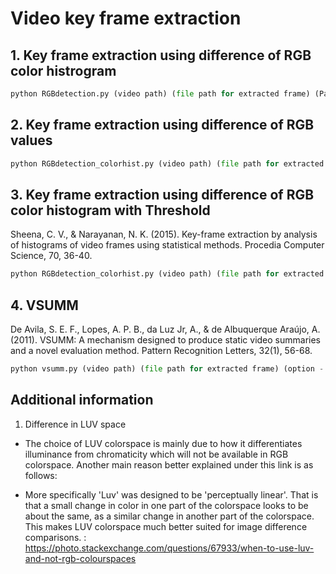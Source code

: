 # Video key frame extraction


## 1. Key frame extraction using difference of RGB color histrogram

```python
python RGBdetection.py (video path) (file path for extracted frame) (Paremeter to frame you want from video)
```

## 2. Key frame extraction using difference of RGB values

```python
python RGBdetection_colorhist.py (video path) (file path for extracted frame) (Paremeter to frame you want from video)
```

## 3. Key frame extraction using difference of RGB color histogram with Threshold

Sheena, C. V., & Narayanan, N. K. (2015). Key-frame extraction by analysis of histograms of video frames using statistical methods. Procedia Computer Science, 70, 36-40.

```python
python RGBdetection_colorhist.py (video path) (file path for extracted frame) (option - Paremeter to frame you want from video -- default : none)
```

## 4. VSUMM

De Avila, S. E. F., Lopes, A. P. B., da Luz Jr, A., & de Albuquerque Araújo, A. (2011). VSUMM: A mechanism designed to produce static video summaries and a novel evaluation method. Pattern Recognition Letters, 32(1), 56-68.

```python
python vsumm.py (video path) (file path for extracted frame) (option - Paremeter to frame you want from video -- default : none) - Under construction
```

## Additional information
1. Difference in LUV space

- The choice of LUV colorspace is mainly due to how it differentiates illuminance from chromaticity which will not be available in RGB colorspace.
Another main reason better explained under this link is as follows:

- More specifically 'Luv' was designed to be 'perceptually linear'. That is that a small change in color in one part of the colorspace looks to be about the same, as a similar change in another part of the colorspace. This makes LUV colorspace much better suited for image difference comparisons.
: https://photo.stackexchange.com/questions/67933/when-to-use-luv-and-not-rgb-colourspaces
